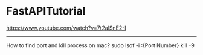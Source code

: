 # FastAPITutorial
https://www.youtube.com/watch?v=7t2alSnE2-I

******************************************

How to find port and kill process on mac?
sudo lsof -i :{Port Number}
kill -9 <PID>
